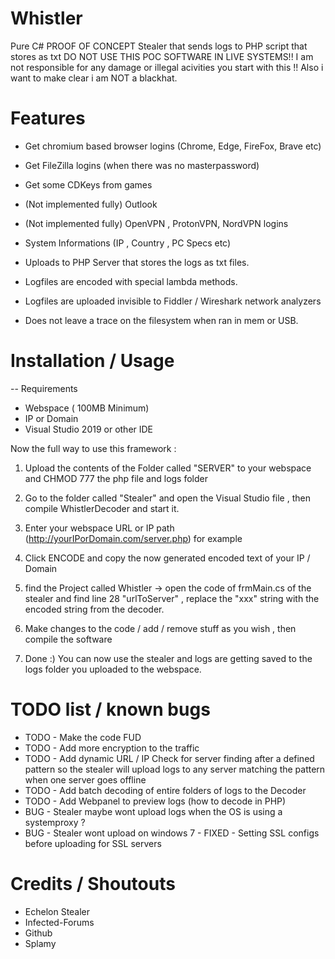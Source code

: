 # Whistler
Pure C# PROOF OF CONCEPT Stealer that sends logs to PHP script that stores as txt
DO NOT USE THIS POC SOFTWARE IN LIVE SYSTEMS!! I am not responsible for any damage or
illegal acivities you start with this !! 
Also i want to make clear i am NOT a blackhat. 


# Features
- Get chromium based browser logins (Chrome, Edge, FireFox, Brave etc)
- Get FileZilla logins (when there was no masterpassword)
- Get some CDKeys from games
- (Not implemented fully) Outlook
- (Not implemented fully) OpenVPN , ProtonVPN, NordVPN logins
- System Informations (IP , Country , PC Specs etc)

- Uploads to PHP Server that stores the logs as txt files.
- Logfiles are encoded with special lambda methods.
- Logfiles are uploaded invisible to Fiddler / Wireshark network analyzers
- Does not leave a trace on the filesystem when ran in mem or USB.


# Installation / Usage
-- Requirements 
- Webspace ( 100MB Minimum)
- IP or Domain
- Visual Studio 2019 or other IDE

Now the full way to use this framework :

1. Upload the contents of the Folder called "SERVER" to your webspace and CHMOD 777 the php file and logs folder
2. Go to the folder called "Stealer" and open the Visual Studio file , then compile WhistlerDecoder and start it.
3. Enter your webspace URL or IP path (http://yourIPorDomain.com/server.php) for example
4. Click ENCODE and copy the now generated encoded text of your IP / Domain 
5. find the Project called Whistler -> open the code of frmMain.cs of the stealer 
and find line 28 "urlToServer" , replace the "xxx" string with the encoded string from the decoder.

6. Make changes to the code / add / remove stuff as you wish , then compile the software
7. Done :) You can now use the stealer and logs are getting saved to the logs folder you uploaded to the webspace.

# TODO list / known bugs 
- TODO - Make the code FUD
- TODO - Add more encryption to the traffic
- TODO - Add dynamic URL / IP Check for server finding after a defined pattern so the stealer will upload logs to any server matching the pattern when one server goes offline
- TODO - Add batch decoding of entire folders of logs to the Decoder
- TODO - Add Webpanel to preview logs (how to decode in PHP)
- BUG - Stealer maybe wont upload logs when the OS is using a systemproxy ?
- BUG - Stealer wont upload on windows 7 - FIXED - Setting SSL configs before uploading for SSL servers


# Credits / Shoutouts
- Echelon Stealer
- Infected-Forums
- Github
- Splamy
